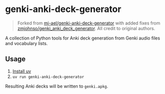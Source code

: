 # genki-anki-deck-generator

> Forked from [mi-ael/genki-anki-deck-generator](https://github.com/mi-ael/genki_anki_deck_generator) with added fixes from [zmjohnso/genki_anki_deck_generator](https://github.com/zmjohnso/genki_anki_deck_generator). All credit to original authors.

A collection of Python tools for Anki deck generation from Genki audio files and vocabulary lists.

## Usage

1. [Install uv](https://docs.astral.sh/uv/getting-started/installation/)
2. `uv run genki-anki-deck-generator`

Resulting Anki decks will be written to `genki.apkg`.
